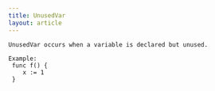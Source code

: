 ```yaml
---
title: UnusedVar
layout: article
---
```

<!-- Copyright 2023 The Go Authors. All rights reserved.
     Use of this source code is governed by a BSD-style
     license that can be found in the LICENSE file. -->

<!-- Code generated by generrordocs.go; DO NOT EDIT. -->

```
UnusedVar occurs when a variable is declared but unused.

Example:
 func f() {
 	x := 1
 }
```

